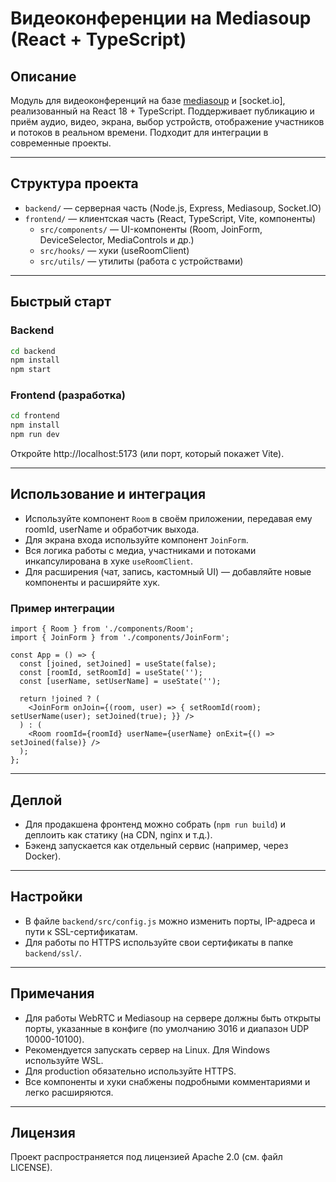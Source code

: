 # Видеоконференции на Mediasoup (React + TypeScript)

## Описание

Модуль для видеоконференций на базе [mediasoup](https://mediasoup.org/) и [socket.io], реализованный на React 18 + TypeScript. Поддерживает публикацию и приём аудио, видео, экрана, выбор устройств, отображение участников и потоков в реальном времени. Подходит для интеграции в современные проекты.

---

## Структура проекта

- `backend/` — серверная часть (Node.js, Express, Mediasoup, Socket.IO)
- `frontend/` — клиентская часть (React, TypeScript, Vite, компоненты)
  - `src/components/` — UI-компоненты (Room, JoinForm, DeviceSelector, MediaControls и др.)
  - `src/hooks/` — хуки (useRoomClient)
  - `src/utils/` — утилиты (работа с устройствами)

---

## Быстрый старт

### Backend
```bash
cd backend
npm install
npm start
```

### Frontend (разработка)
```bash
cd frontend
npm install
npm run dev
```

Откройте http://localhost:5173 (или порт, который покажет Vite).

---

## Использование и интеграция

- Используйте компонент `Room` в своём приложении, передавая ему roomId, userName и обработчик выхода.
- Для экрана входа используйте компонент `JoinForm`.
- Вся логика работы с медиа, участниками и потоками инкапсулирована в хуке `useRoomClient`.
- Для расширения (чат, запись, кастомный UI) — добавляйте новые компоненты и расширяйте хук.

### Пример интеграции
```tsx
import { Room } from './components/Room';
import { JoinForm } from './components/JoinForm';

const App = () => {
  const [joined, setJoined] = useState(false);
  const [roomId, setRoomId] = useState('');
  const [userName, setUserName] = useState('');

  return !joined ? (
    <JoinForm onJoin={(room, user) => { setRoomId(room); setUserName(user); setJoined(true); }} />
  ) : (
    <Room roomId={roomId} userName={userName} onExit={() => setJoined(false)} />
  );
};
```

---

## Деплой
- Для продакшена фронтенд можно собрать (`npm run build`) и деплоить как статику (на CDN, nginx и т.д.).
- Бэкенд запускается как отдельный сервис (например, через Docker).

---

## Настройки
- В файле `backend/src/config.js` можно изменить порты, IP-адреса и пути к SSL-сертификатам.
- Для работы по HTTPS используйте свои сертификаты в папке `backend/ssl/`.

---

## Примечания
- Для работы WebRTC и Mediasoup на сервере должны быть открыты порты, указанные в конфиге (по умолчанию 3016 и диапазон UDP 10000-10100).
- Рекомендуется запускать сервер на Linux. Для Windows используйте WSL.
- Для production обязательно используйте HTTPS.
- Все компоненты и хуки снабжены подробными комментариями и легко расширяются.

---

## Лицензия

Проект распространяется под лицензией Apache 2.0 (см. файл LICENSE).
